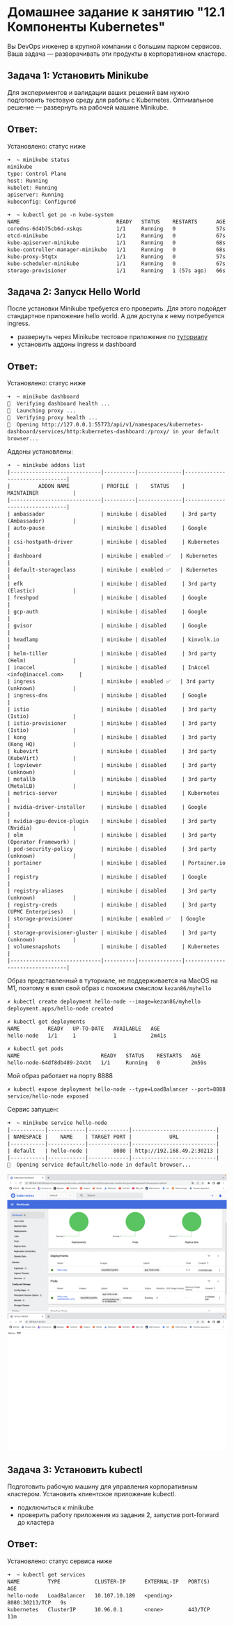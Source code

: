 # Домашнее задание к занятию "12.1 Компоненты Kubernetes"

Вы DevOps инженер в крупной компании с большим парком сервисов. Ваша задача — разворачивать эти продукты в корпоративном кластере. 

## Задача 1: Установить Minikube

Для экспериментов и валидации ваших решений вам нужно подготовить тестовую среду для работы с Kubernetes. Оптимальное решение — развернуть на рабочей машине Minikube.

## Ответ:

Установлено: статус ниже

```
➜  ~ minikube status
minikube
type: Control Plane
host: Running
kubelet: Running
apiserver: Running
kubeconfig: Configured
```

```
➜  ~ kubectl get po -n kube-system
NAME                               READY   STATUS    RESTARTS      AGE
coredns-6d4b75cb6d-xskqs           1/1     Running   0             57s
etcd-minikube                      1/1     Running   0             67s
kube-apiserver-minikube            1/1     Running   0             68s
kube-controller-manager-minikube   1/1     Running   0             68s
kube-proxy-5tqtx                   1/1     Running   0             57s
kube-scheduler-minikube            1/1     Running   0             67s
storage-provisioner                1/1     Running   1 (57s ago)   66s
```

## Задача 2: Запуск Hello World
После установки Minikube требуется его проверить. Для этого подойдет стандартное приложение hello world. А для доступа к нему потребуется ingress.

- развернуть через Minikube тестовое приложение по [туториалу](https://kubernetes.io/ru/docs/tutorials/hello-minikube/#%D1%81%D0%BE%D0%B7%D0%B4%D0%B0%D0%BD%D0%B8%D0%B5-%D0%BA%D0%BB%D0%B0%D1%81%D1%82%D0%B5%D1%80%D0%B0-minikube)
- установить аддоны ingress и dashboard

## Ответ:

Установлено: статус ниже

```
➜  ~ minikube dashboard
🤔  Verifying dashboard health ...
🚀  Launching proxy ...
🤔  Verifying proxy health ...
🎉  Opening http://127.0.0.1:55773/api/v1/namespaces/kubernetes-dashboard/services/http:kubernetes-dashboard:/proxy/ in your default browser...
```

Аддоны установлены:

```
➜  ~ minikube addons list
|-----------------------------|----------|--------------|--------------------------------|
|         ADDON NAME          | PROFILE  |    STATUS    |           MAINTAINER           |
|-----------------------------|----------|--------------|--------------------------------|
| ambassador                  | minikube | disabled     | 3rd party (Ambassador)         |
| auto-pause                  | minikube | disabled     | Google                         |
| csi-hostpath-driver         | minikube | disabled     | Kubernetes                     |
| dashboard                   | minikube | enabled ✅   | Kubernetes                     |
| default-storageclass        | minikube | enabled ✅   | Kubernetes                     |
| efk                         | minikube | disabled     | 3rd party (Elastic)            |
| freshpod                    | minikube | disabled     | Google                         |
| gcp-auth                    | minikube | disabled     | Google                         |
| gvisor                      | minikube | disabled     | Google                         |
| headlamp                    | minikube | disabled     | kinvolk.io                     |
| helm-tiller                 | minikube | disabled     | 3rd party (Helm)               |
| inaccel                     | minikube | disabled     | InAccel <info@inaccel.com>     |
| ingress                     | minikube | enabled ✅   | 3rd party (unknown)            |
| ingress-dns                 | minikube | disabled     | Google                         |
| istio                       | minikube | disabled     | 3rd party (Istio)              |
| istio-provisioner           | minikube | disabled     | 3rd party (Istio)              |
| kong                        | minikube | disabled     | 3rd party (Kong HQ)            |
| kubevirt                    | minikube | disabled     | 3rd party (KubeVirt)           |
| logviewer                   | minikube | disabled     | 3rd party (unknown)            |
| metallb                     | minikube | disabled     | 3rd party (MetalLB)            |
| metrics-server              | minikube | disabled     | Kubernetes                     |
| nvidia-driver-installer     | minikube | disabled     | Google                         |
| nvidia-gpu-device-plugin    | minikube | disabled     | 3rd party (Nvidia)             |
| olm                         | minikube | disabled     | 3rd party (Operator Framework) |
| pod-security-policy         | minikube | disabled     | 3rd party (unknown)            |
| portainer                   | minikube | disabled     | Portainer.io                   |
| registry                    | minikube | disabled     | Google                         |
| registry-aliases            | minikube | disabled     | 3rd party (unknown)            |
| registry-creds              | minikube | disabled     | 3rd party (UPMC Enterprises)   |
| storage-provisioner         | minikube | enabled ✅   | Google                         |
| storage-provisioner-gluster | minikube | disabled     | 3rd party (unknown)            |
| volumesnapshots             | minikube | disabled     | Kubernetes                     |
|-----------------------------|----------|--------------|--------------------------------|
```

Образ представленный в туториале, не поддерживается на MacOS на M1, поэтому я взял свой образ с похожим смыслом `kezan86/myhello`

```
✗ kubectl create deployment hello-node --image=kezan86/myhello
deployment.apps/hello-node created
```

```
✗ kubectl get deployments
NAME         READY   UP-TO-DATE   AVAILABLE   AGE
hello-node   1/1     1            1           2m41s
```

```
✗ kubectl get pods
NAME                          READY   STATUS    RESTARTS   AGE
hello-node-64df8db489-24xbt   1/1     Running   0          2m59s
```

Мой образ работает на порту 8888
```
✗ kubectl expose deployment hello-node --type=LoadBalancer --port=8888
service/hello-node exposed
```

Сервис запущен:

```
➜  ~ minikube service hello-node
|-----------|------------|-------------|---------------------------|
| NAMESPACE |    NAME    | TARGET PORT |            URL            |
|-----------|------------|-------------|---------------------------|
| default   | hello-node |        8080 | http://192.168.49.2:30213 |
|-----------|------------|-------------|---------------------------|
🎉  Opening service default/hello-node in default browser...
```

<img src="./img/1.png" alt="">

<img src="./img/1-1.png" alt="">

## Задача 3: Установить kubectl

Подготовить рабочую машину для управления корпоративным кластером. Установить клиентское приложение kubectl.
- подключиться к minikube 
- проверить работу приложения из задания 2, запустив port-forward до кластера

## Ответ:

Установлено: статус сервиса ниже

```
➜  ~ kubectl get services
NAME         TYPE           CLUSTER-IP      EXTERNAL-IP   PORT(S)          AGE
hello-node   LoadBalancer   10.107.10.189   <pending>     8080:30213/TCP   9s
kubernetes   ClusterIP      10.96.0.1       <none>        443/TCP          11m
```
